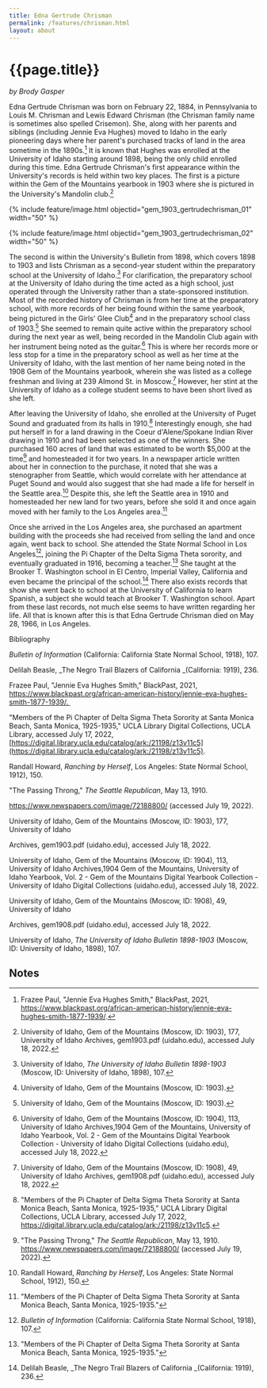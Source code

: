 ```yaml
---
title: Edna Gertrude Chrisman
permalink: /features/chrisman.html
layout: about
---
```


# {{page.title}}

*by Brody Gasper*
	
Edna Gertrude Chrisman was born on February 22, 1884, in Pennsylvania to Louis M. Chrisman and Lewis Edward Chrisman (the Chrisman family name is sometimes also spelled Crisemon). She, along with her parents and siblings (including Jennie Eva Hughes) moved to Idaho in the early pioneering days where her parent's purchased tracks of land in the area sometime in the 1890s.[^1]  It is known that Hughes was enrolled at the University of Idaho starting around 1898, being the only child enrolled during this time. Edna Gertrude Chrisman's first appearance within the University's records is held within two key places.  The first is a picture within the Gem of the Mountains yearbook in 1903 where she is pictured in the University's Mandolin club.[^2] 

{% include feature/image.html objectid="gem_1903_gertrudechrisman_01" width="50" %}

{% include feature/image.html objectid="gem_1903_gertrudechrisman_02" width="50" %}

The second is within the University's Bulletin from 1898, which covers 1898 to 1903 and lists Chrisman as a second-year student within the preparatory school at the University of Idaho.[^3] For clarification, the preparatory school at the University of Idaho during the time acted as a high school, just operated through the University rather than a state-sponsored institution.  Most of the recorded history of Chrisman is from her time at the preparatory school, with more records of her being found within the same yearbook, being pictured in the Girls' Glee Club[^4] and in the preparatory school class of 1903.[^5] She seemed to remain quite active within the preparatory school during the next year as well, being recorded in the Mandolin Club again with her instrument being noted as the guitar.[^6]  This is where her records more or less stop for a time in the preparatory school as well as her time at the University of Idaho, with the last mention of her name being noted in the 1908 Gem of the Mountains yearbook, wherein she was listed as a college freshman and living at 239 Almond St. in Moscow.[^7]  However, her stint at the University of Idaho as a college student seems to have been short lived as she left.  

After leaving the University of Idaho, she enrolled at the University of Puget Sound and graduated from its halls in 1910.[^8]  Interestingly enough, she had put herself in for a land drawing in the Coeur d'Alene/Spokane Indian River drawing in 1910 and had been selected as one of the winners. She purchased 160 acres of land that was estimated to be worth $5,000 at the time[^9] and homesteaded it for two years.  In a newspaper article written about her in connection to the purchase, it noted that she was a stenographer from Seattle, which would correlate with her attendance at Puget Sound and would also suggest that she had made a life for herself in the Seattle area.[^10]  Despite this, she left the Seattle area in 1910 and homesteaded her new land for two years, before she sold it and once again moved with her family to the Los Angeles area.[^11] 

Once she arrived in the Los Angeles area, she purchased an apartment building with the proceeds she had received from selling the land and once again, went back to school.  She attended the State Normal School in Los Angeles[^12], joining the Pi Chapter of the Delta Sigma Theta sorority, and eventually graduated in 1916, becoming a teacher.[^13]  She taught at the Brooker T. Washington school in El Centro, Imperial Valley, California and even became the principal of the school.[^14]  There also exists records that show she went back to school at the University of California to learn Spanish, a subject she would teach at Brooker T. Washington school. Apart from these last records, not much else seems to have written regarding her life. All that is known after this is that Edna Gertrude Chrisman died on May 28, 1966, in Los Angeles.  

Bibliography

_Bulletin of Information_ (California: California State Normal School, 1918), 107.

Delilah Beasle, _The Negro Trail Blazers of California _(California: 1919), 236.

Frazee Paul, "Jennie Eva Hughes Smith," BlackPast, 2021, https://www.blackpast.org/african-american-history/jennie-eva-hughes-smith-1877-1939/. 

"Members of the Pi Chapter of Delta Sigma Theta Sorority at Santa Monica Beach, Santa Monica, 1925-1935," UCLA Library Digital Collections, UCLA Library, accessed July 17, 2022, [https://digital.library.ucla.edu/catalog/ark:/21198/z13v11c5](https://digital.library.ucla.edu/catalog/ark:/21198/z13v11c5).

Randall Howard, _Ranching by Herself_, Los Angeles: State Normal School, 1912), 150.

"The Passing Throng," _The Seattle Republican_, May 13, 1910.  

https://www.newspapers.com/image/72188800/ (accessed July 19, 2022).

University of Idaho, Gem of the Mountains (Moscow, ID: 1903), 177, University of Idaho 

Archives, gem1903.pdf (uidaho.edu), accessed July 18, 2022.

University of Idaho, Gem of the Mountains (Moscow, ID: 1904), 113, University of Idaho Archives,1904 Gem of the Mountains, University of Idaho Yearbook, Vol. 2 - Gem of the Mountains Digital Yearbook Collection - University of Idaho Digital Collections (uidaho.edu), accessed July 18, 2022.

University of Idaho, Gem of the Mountains (Moscow, ID: 1908), 49, University of Idaho 

Archives, gem1908.pdf (uidaho.edu), accessed July 18, 2022.

University of Idaho, _The University of Idaho Bulletin 1898-1903_ (Moscow, ID: University of Idaho, 1898), 107.


<!-- Footnotes themselves at the bottom. -->
## Notes

[^1]:
     Frazee Paul, "Jennie Eva Hughes Smith," BlackPast, 2021, https://www.blackpast.org/african-american-history/jennie-eva-hughes-smith-1877-1939/.

[^2]:
     University of Idaho, Gem of the Mountains (Moscow, ID: 1903), 177, University of Idaho Archives, gem1903.pdf (uidaho.edu), accessed July 18, 2022.

[^3]:
     University of Idaho, _The University of Idaho Bulletin 1898-1903_ (Moscow, ID: University of Idaho, 1898), 107.

[^4]:
      University of Idaho, Gem of the Mountains (Moscow, ID: 1903).

[^5]:
      University of Idaho, Gem of the Mountains (Moscow, ID: 1903).

[^6]:
      University of Idaho, Gem of the Mountains (Moscow, ID: 1904), 113, University of Idaho Archives,1904 Gem of the Mountains, University of Idaho Yearbook, Vol. 2 - Gem of the Mountains Digital Yearbook Collection - University of Idaho Digital Collections (uidaho.edu), accessed July 18, 2022.

[^7]:
       University of Idaho, Gem of the Mountains (Moscow, ID: 1908), 49, University of Idaho Archives, gem1908.pdf (uidaho.edu), accessed July 18, 2022.

[^8]:
     "Members of the Pi Chapter of Delta Sigma Theta Sorority at Santa Monica Beach, Santa Monica, 1925-1935," UCLA Library Digital Collections, UCLA Library, accessed July 17, 2022, https://digital.library.ucla.edu/catalog/ark:/21198/z13v11c5. 

[^9]:
     "The Passing Throng," _The Seattle Republican_, May 13, 1910.  https://www.newspapers.com/image/72188800/ (accessed July 19, 2022).

[^10]:
     Randall Howard, _Ranching by Herself_, Los Angeles: State Normal School, 1912), 150.

[^11]:
     "Members of the Pi Chapter of Delta Sigma Theta Sorority at Santa Monica Beach, Santa Monica, 1925-1935."

[^12]:
     _Bulletin of Information_ (California: California State Normal School, 1918), 107.

[^13]:
     "Members of the Pi Chapter of Delta Sigma Theta Sorority at Santa Monica Beach, Santa Monica, 1925-1935."

[^14]:
     Delilah Beasle, _The Negro Trail Blazers of California _(California: 1919), 236.
